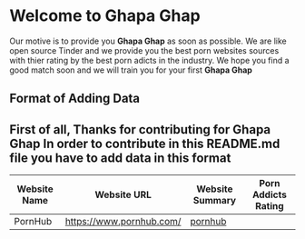 # Welcome to Ghapa Ghap
Our motive is to provide you **Ghapa Ghap** as soon as possible.
We are like open source Tinder and we provide you the best porn websites sources with thier rating by the best porn adicts in the industry.
We hope you find a good match soon and we will train you for your first **Ghapa Ghap**

## Format of Adding Data

First of all, Thanks for contributing for **Ghapa Ghap** In order to contribute in this README.md file you have to add data in this format
-------------------------------------------------------------------

Website Name | Website URL | Website Summary | Porn Addicts Rating |
-------------|-------------|-----------------|---------------------|
| PornHub      | https://www.pornhub.com/ | [pornhub](./porn_websites/pornhub) |
